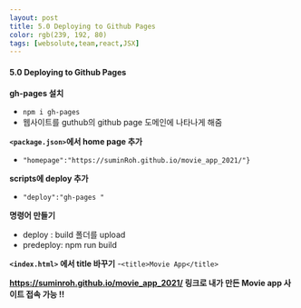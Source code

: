 ```yaml
---
layout: post
title: 5.0 Deploying to Github Pages
color: rgb(239, 192, 80)
tags: [websolute,team,react,JSX]
---
```


#### 5.0 Deploying to Github Pages


__gh-pages 설치__
- `npm i gh-pages`
- 웹사이트를 guthub의 github page 도메인에 나타나게 해줌

__`<package.json>`에서 home page 추가__
- `"homepage":"https://suminRoh.github.io/movie_app_2021/"}`


__scripts에 deploy 추가__
- `"deploy":"gh-pages "`



__명령어 만들기__
- deploy :  build 폴더를 upload
- predeploy: npm run build


__`<index.html>` 에서 title 바꾸기__
-`<title>Movie App</title>` 


__https://suminroh.github.io/movie_app_2021/ 링크로 내가 만든 Movie app 사이트 접속 가능 !!__